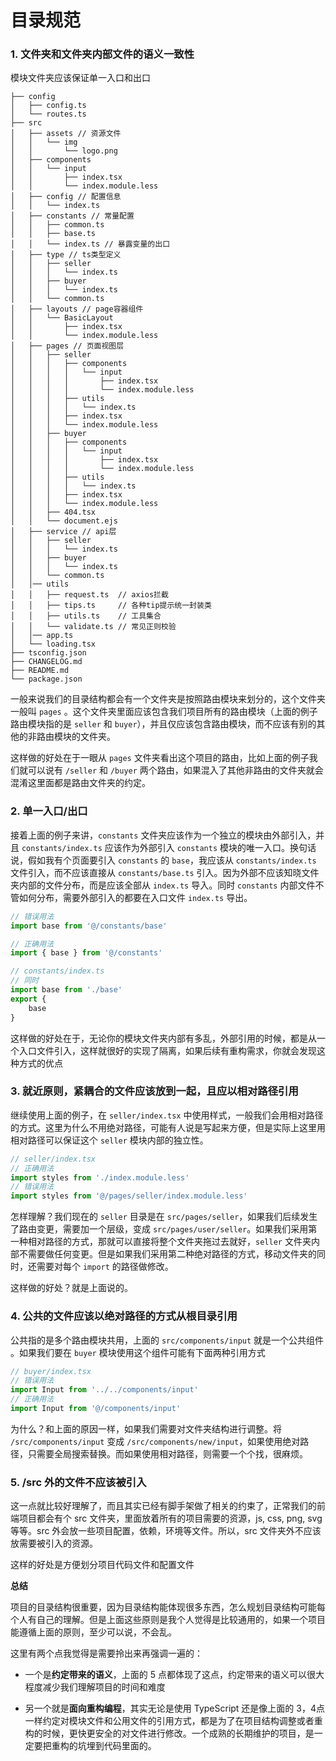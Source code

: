 # 目录规范

### 1. 文件夹和文件夹内部文件的语义一致性

模块文件夹应该保证单一入口和出口

```
├── config
│   ├── config.ts
│   └── routes.ts
├── src
│   ├── assets // 资源文件
│   │   └── img
│   │       └── logo.png
│   ├── components
│   │   └── input
│   │       ├── index.tsx
│   │       └── index.module.less
│   ├── config // 配置信息
│   │   └── index.ts
│   ├── constants // 常量配置
│   │   ├── common.ts
│   │   ├── base.ts
│   │   └── index.ts // 暴露变量的出口
│   ├── type // ts类型定义
│   │   ├── seller
│   │   │   └── index.ts
│   │   ├── buyer
│   │   │   └── index.ts
│   │   └── common.ts
│   ├── layouts // page容器组件
│   │   └── BasicLayout
│   │       ├── index.tsx
│   │       └── index.module.less
│   ├── pages // 页面视图层
│   │   ├── seller
│   │   │   ├── components
│   │   │   │   └── input
│   │   │   │       ├── index.tsx
│   │   │   │       └── index.module.less
│   │   │   ├── utils
│   │   │   │   └── index.ts
│   │   │   ├── index.tsx
│   │   │   └── index.module.less
│   │   ├── buyer
│   │   │   ├── components
│   │   │   │   └── input
│   │   │   │       ├── index.tsx
│   │   │   │       └── index.module.less
│   │   │   ├── utils
│   │   │   │   └── index.ts
│   │   │   ├── index.tsx
│   │   │   └── index.module.less
│   │   ├── 404.tsx
│   │   └── document.ejs
│   ├── service // api层
│   │   ├── seller
│   │   │   └── index.ts
│   │   ├── buyer
│   │   │   └── index.ts
│   │   └── common.ts
│   │── utils
│   │   ├── request.ts  // axios拦截
│   │   ├── tips.ts     // 各种tip提示统一封装类
│   │   ├── utils.ts    // 工具集合
│   │   └── validate.ts // 常见正则校验
│   │── app.ts
│   └── loading.tsx
├── tsconfig.json
├── CHANGELOG.md
├── README.md
└── package.json
```

一般来说我们的目录结构都会有一个文件夹是按照路由模块来划分的，这个文件夹一般叫 `pages` 。这个文件夹里面应该包含我们项目所有的路由模块（上面的例子路由模块指的是 `seller` 和 `buyer`），并且仅应该包含路由模块，而不应该有别的其他的非路由模块的文件夹。

这样做的好处在于一眼从 `pages` 文件夹看出这个项目的路由，比如上面的例子我们就可以说有 `/seller` 和 `/buyer` 两个路由，如果混入了其他非路由的文件夹就会混淆这里面都是路由文件夹的约定。

### 2. 单一入口/出口

接着上面的例子来讲，`constants` 文件夹应该作为一个独立的模块由外部引入，并且 `constants/index.ts` 应该作为外部引入 `constants` 模块的唯一入口。换句话说，假如我有个页面要引入 `constants` 的 `base`，我应该从 `constants/index.ts` 文件引入，而不应该直接从 `constants/base.ts` 引入。因为外部不应该知晓文件夹内部的文件分布，而是应该全部从 `index.ts` 导入。同时 `constants` 内部文件不管如何分布，需要外部引入的都要在入口文件 `index.ts` 导出。

```js
// 错误用法
import base from '@/constants/base'

// 正确用法
import { base } from '@/constants'

// constants/index.ts
// 同时
import base from './base'
export {
    base
}
```

这样做的好处在于，无论你的模块文件夹内部有多乱，外部引用的时候，都是从一个入口文件引入，这样就很好的实现了隔离，如果后续有重构需求，你就会发现这种方式的优点

### 3. 就近原则，紧耦合的文件应该放到一起，且应以相对路径引用

继续使用上面的例子，在 `seller/index.tsx` 中使用样式，一般我们会用相对路径的方式。这里为什么不用绝对路径，可能有人说是写起来方便，但是实际上这里用相对路径可以保证这个 `seller` 模块内部的独立性。

```js
// seller/index.tsx
// 正确用法
import styles from './index.module.less'
// 错误用法
import styles from '@/pages/seller/index.module.less'
```

怎样理解？我们现在的 `seller` 目录是在 `src/pages/seller`，如果我们后续发生了路由变更，需要加一个层级，变成 `src/pages/user/seller`。如果我们采用第一种相对路径的方式，那就可以直接将整个文件夹拖过去就好，`seller` 文件夹内部不需要做任何变更。但是如果我们采用第二种绝对路径的方式，移动文件夹的同时，还需要对每个 `import` 的路径做修改。

这样做的好处？就是上面说的。

### 4. 公共的文件应该以绝对路径的方式从根目录引用

公共指的是多个路由模块共用，上面的 `src/components/input` 就是一个公共组件 。如果我们要在 `buyer` 模块使用这个组件可能有下面两种引用方式

```js
// buyer/index.tsx
// 错误用法
import Input from '../../components/input'
// 正确用法
import Input from '@/components/input'
```

为什么？和上面的原因一样，如果我们需要对文件夹结构进行调整。将 `/src/components/input` 变成 `/src/components/new/input`，如果使用绝对路径，只需要全局搜索替换。而如果使用相对路径，则需要一个个找，很麻烦。

### 5. /src 外的文件不应该被引入

这一点就比较好理解了，而且其实已经有脚手架做了相关的约束了，正常我们的前端项目都会有个 src 文件夹，里面放着所有的项目需要的资源，js, css, png, svg 等等。src 外会放一些项目配置，依赖，环境等文件。所以，src 文件夹外不应该放需要被引入的资源。

这样的好处是方便划分项目代码文件和配置文件

**总结**

项目的目录结构很重要，因为目录结构能体现很多东西，怎么规划目录结构可能每个人有自己的理解。但是上面这些原则是我个人觉得是比较通用的，如果一个项目能遵循上面的原则，至少可以说，不会乱。

这里有两个点我觉得是需要拎出来再强调一遍的：

* 一个是**约定带来的语义**，上面的 5 点都体现了这点，约定带来的语义可以很大程度减少我们理解项目的时间和难度
  
* 另一个就是**面向重构编程**，其实无论是使用 TypeScript 还是像上面的 3，4点一样约定对模块文件和公用文件的引用方式，都是为了在项目结构调整或者重构的时候，更快更安全的对文件进行修改。一个成熟的长期维护的项目，是一定要把重构的坑埋到代码里面的。